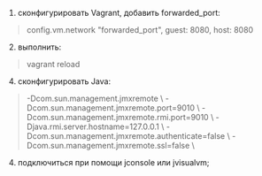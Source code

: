  1. cконфигурировать Vagrant, добавить forwarded_port:
> config.vm.network "forwarded_port", guest: 8080, host: 8080
 2. выполнить:
> vagrant reload
 4. cконфигурировать Java:
>  -Dcom.sun.management.jmxremote \ 
> -Dcom.sun.management.jmxremote.port=9010 \  -Dcom.sun.management.jmxremote.rmi.port=9010 \  -Djava.rmi.server.hostname=127.0.0.1 \  -Dcom.sun.management.jmxremote.authenticate=false \  -Dcom.sun.management.jmxremote.ssl=false \
 4. подключиться при помощи jconsole или jvisualvm;

